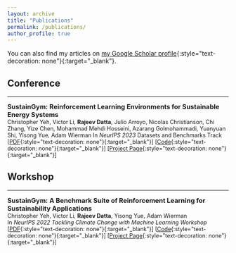 ```yaml
---
layout: archive
title: "Publications"
permalink: /publications/
author_profile: true
---
```


You can also find my articles on [my Google Scholar profile](https://scholar.google.com/citations?user=_jwoNZgAAAAJ&hl=en&authuser=2){:style="text-decoration: none"}{:target="_blank"}.  


## Conference
---
<span style="font-size:1.05em;">**SustainGym: Reinforcement Learning Environments for Sustainable Energy Systems**</span>  
<span style="font-size:0.9em;">
Christopher Yeh, Victor Li, **Rajeev Datta**, Julio Arroyo, Nicolas Christianson, Chi Zhang, Yize Chen, Mohammad Mehdi Hosseini, Azarang Golmohammadi, Yuanyuan Shi, Yisong Yue, Adam Wierman
In *NeurIPS 2023* Datasets and Benchmarks Track 
[[PDF](https://proceedings.neurips.cc/paper_files/paper/2023/file/ba74855789913e5ed36f87288af79e5b-Paper-Datasets_and_Benchmarks.pdf){:style="text-decoration: none"}{:target="_blank"}] [[Code](https://github.com/chrisyeh96/sustaingym){:style="text-decoration: none"}{:target="_blank"}] [[Project Page](https://chrisyeh96.github.io/sustaingym/){:style="text-decoration: none"}{:target="_blank"}]
</span>

## Workshop
---
<span style="font-size:1.05em;">**SustainGym: A Benchmark Suite of Reinforcement Learning for Sustainability Applications**</span>  
<span style="font-size:0.9em;">
Christopher Yeh, Victor Li, **Rajeev Datta**, Yisong Yue, Adam Wierman   
In *NeurIPS 2022 Tackling Climate Change with Machine Learning Workshop*  
[[PDF](https://s3.us-east-1.amazonaws.com/climate-change-ai/papers/neurips2022/38/paper.pdf){:style="text-decoration: none"}{:target="_blank"}] [[Code](https://github.com/chrisyeh96/sustaingym){:style="text-decoration: none"}{:target="_blank"}] [[Project Page](https://www.climatechange.ai/papers/neurips2022/38){:style="text-decoration: none"}{:target="_blank"}]
</span>  
